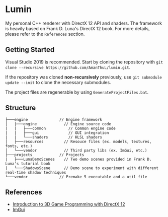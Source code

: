 # Lumin
My personal C++ renderer with DirectX 12 API and shaders. The framework is heavily based on Frank D. Luna's DirectX 12 book. For more details, please refer to the ``References`` section.

## Getting Started

Visual Studio 2019 is recommended. Start by cloning the repository with `git clone --recursive https://github.com/AmanThuL/lumin.git`.

If the repository was cloned __non-recursively__ previously, use `git submodule update --init` to clone the necessary submodules.

The project files are regenerable by using ``GenerateProjectFiles.bat``.

## Structure
```
├───engine              // Engine framework 
│   ├───engine            // Engine source code
|   |   ├───common          // Common engine code
|   |   ├───gui             // GUI integration
|   |   └───shaders         // HLSL shaders
│   ├───resources         // Resouce files (ex. models, textures, fonts, etc.) 
│   └───vendor            // Third party libs (ex. ImGui, etc.)
├───projects            // Projects
|   ├───LunaDemoScenes    // Two demo scenes provided in Frank D. Luna's tutorial book
|   └───ShadowsScene      // Demo scene to experiment with different real-time shadow techniques
└───vendor              // Premake 5 executable and a util file
```

## References
- [Introduction to 3D Game Programming with DirectX 12](http://www.d3dcoder.net/d3d12.htm)
- [ImGui](https://github.com/ocornut/imgui)

